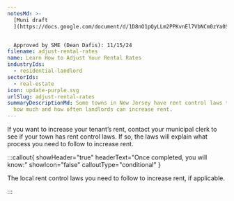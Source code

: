 ```yaml
---
notesMd: >-
  [Muni draft
  ](https://docs.google.com/document/d/1D8nO1pQyLLm2PPKvnEl7VbNCm0zYa0SR7KKmFZuEC_A/edit)


  Approved by SME (Dean Dafis): 11/15/24
filename: adjust-rental-rates
name: Learn How to Adjust Your Rental Rates
industryIds:
  - residential-landlord
sectorIds:
  - real-estate
icon: update-purple.svg
urlSlug: adjust-rental-rates
summaryDescriptionMd: Some towns in New Jersey have rent control laws that limit
  how much and how often landlords can increase rent.
---
```


If you want to increase your tenant’s rent, contact your municipal clerk to see if your town has rent control laws. If so, the laws will explain what process you need to follow to increase rent.

:::callout{ showHeader="true" headerText="Once completed, you will know:" showIcon="false" calloutType="conditional" }

The local rent control laws you need to follow to increase rent, if applicable.

:::
